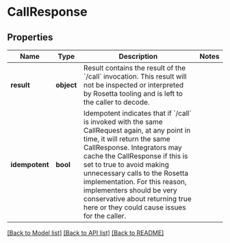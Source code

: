 # CallResponse

## Properties
Name | Type | Description | Notes
------------ | ------------- | ------------- | -------------
**result** | **object** | Result contains the result of the &#x60;/call&#x60; invocation. This result will not be inspected or interpreted by Rosetta tooling and is left to the caller to decode. | 
**idempotent** | **bool** | Idempotent indicates that if &#x60;/call&#x60; is invoked with the same CallRequest again, at any point in time, it will return the same CallResponse. Integrators may cache the CallResponse if this is set to true to avoid making unnecessary calls to the Rosetta implementation. For this reason, implementers should be very conservative about returning true here or they could cause issues for the caller. | 

[[Back to Model list]](../README.md#documentation-for-models) [[Back to API list]](../README.md#documentation-for-api-endpoints) [[Back to README]](../README.md)

